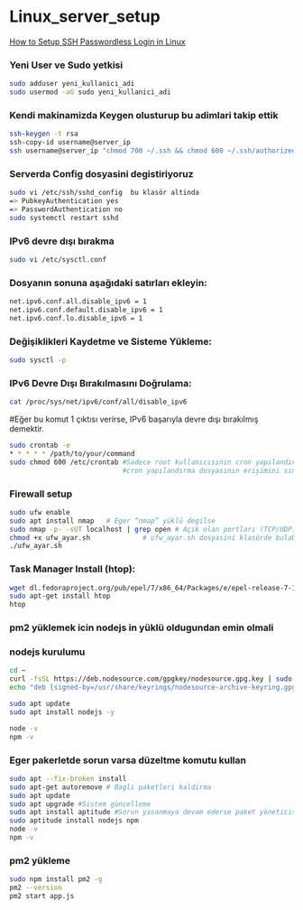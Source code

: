 # Linux_server_setup

[How to Setup SSH Passwordless Login in Linux ](https://www.tecmint.com/ssh-passwordless-login-using-ssh-keygen-in-5-easy-steps/)

 

### Yeni User ve Sudo yetkisi
```bash
sudo adduser yeni_kullanici_adi
sudo usermod -aG sudo yeni_kullanici_adi
```
 

### Kendi makinamizda Keygen olusturup bu adimlari takip ettik
```bash
ssh-keygen -t rsa      
ssh-copy-id username@server_ip
ssh username@server_ip "chmod 700 ~/.ssh && chmod 600 ~/.ssh/authorized_keys"
```
 

### Serverda Config dosyasini degistiriyoruz
```bash
sudo vi /etc/ssh/sshd_config  bu klasör altinda            
=> PubkeyAuthentication yes
=> PasswordAuthentication no 
sudo systemctl restart sshd   
```
### IPv6 devre dışı bırakma
```bash
sudo vi /etc/sysctl.conf
```
### Dosyanın sonuna aşağıdaki satırları ekleyin:
```bash
net.ipv6.conf.all.disable_ipv6 = 1
net.ipv6.conf.default.disable_ipv6 = 1
net.ipv6.conf.lo.disable_ipv6 = 1
```
### Değişiklikleri Kaydetme ve Sisteme Yükleme:
```bash
sudo sysctl -p
```
### IPv6 Devre Dışı Bırakılmasını Doğrulama:
```bash
cat /proc/sys/net/ipv6/conf/all/disable_ipv6
```
#Eğer bu komut 1 çıktısı verirse, IPv6 başarıyla devre dışı bırakılmış demektir.
 
```bash
sudo crontab -e
* * * * * /path/to/your/command
sudo chmod 600 /etc/crontab #Sadece root kullanıcısının cron yapılandırmasını düzenleyebilmesi için,
                            #cron yapılandırma dosyasının erişimini sınırlandirir.
```
### Firewall setup
```bash
sudo ufw enable
sudo apt install nmap   # Eger “nmap” yüklü degilse
sudo nmap -p- -sUT localhost | grep open # Açık olan portları (TCP/UDP)daha kolay bulmak için
chmod +x ufw_ayar.sh             # ufw_ayar.sh dosyasini klasörde bulabilirsin.
./ufw_ayar.sh
```
### Task Manager Install (htop):
```bash
wget dl.fedoraproject.org/pub/epel/7/x86_64/Packages/e/epel-release-7-11.noarch.rpm rpm -ihv epel-release-7-11.noarch.rpm
sudo apt-get install htop
htop
```
### pm2 yüklemek icin nodejs in yüklü oldugundan emin olmali
### nodejs kurulumu
```bash
cd ~
curl -fsSL https://deb.nodesource.com/gpgkey/nodesource.gpg.key | sudo gpg --dearmor -o /usr/share/keyrings/nodesource-archive-keyring.gpg
echo "deb [signed-by=/usr/share/keyrings/nodesource-archive-keyring.gpg] https://deb.nodesource.com/node_16.x $(lsb_release -cs) main" | sudo tee /etc/apt/sources.list.d/nodesource.list

sudo apt update
sudo apt install nodejs -y

node -v
npm -v
```
### Eger pakerletde sorun varsa düzeltme komutu kullan
```bash
sudo apt --fix-broken install
sudo apt-get autoremove # Bagli paketleri kaldirma
sudo apt update
sudo apt upgrade #Sistem güncelleme
sudo apt install aptitude #Sorun yasanmaya devam ederse paket yöneticisi degistirme
sudo aptitude install nodejs npm
node -v
npm -v
```
### pm2 yükleme ###
```bash
sudo npm install pm2 -g
pm2 --version
pm2 start app.js
```
